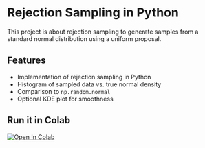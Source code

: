# Rejection Sampling in Python

This project is about rejection sampling to generate samples from a standard normal distribution using a uniform proposal.

## Features

- Implementation of rejection sampling in Python
- Histogram of sampled data vs. true normal density
- Comparison to `np.random.normal`
- Optional KDE plot for smoothness

## Run it in Colab

[![Open In Colab](https://colab.research.google.com/assets/colab-badge.svg)](https://colab.research.google.com/github/Jesse-Allister-Kasien-Elliott/rejection-sampling/blob/main/rejection_sampling.ipynb)
